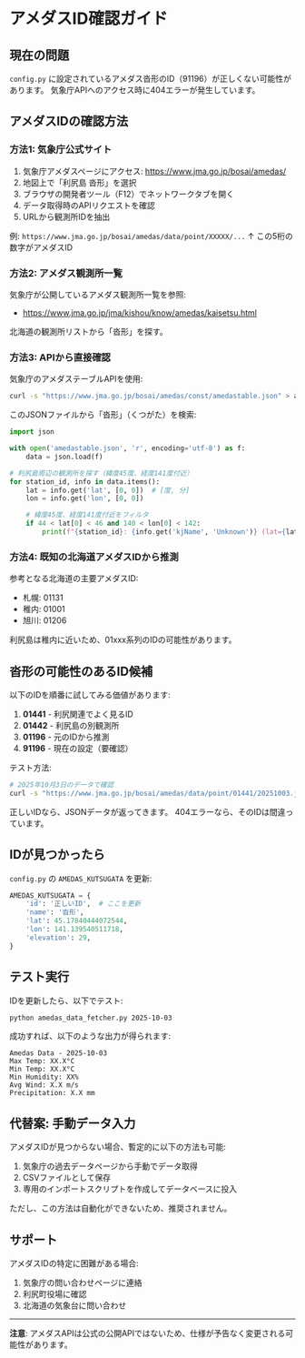# アメダスID確認ガイド

## 現在の問題

`config.py` に設定されているアメダス沓形のID（91196）が正しくない可能性があります。
気象庁APIへのアクセス時に404エラーが発生しています。

## アメダスIDの確認方法

### 方法1: 気象庁公式サイト

1. 気象庁アメダスページにアクセス: https://www.jma.go.jp/bosai/amedas/
2. 地図上で「利尻島 沓形」を選択
3. ブラウザの開発者ツール（F12）でネットワークタブを開く
4. データ取得時のAPIリクエストを確認
5. URLから観測所IDを抽出

例: `https://www.jma.go.jp/bosai/amedas/data/point/XXXXX/...`
     ↑ この5桁の数字がアメダスID

### 方法2: アメダス観測所一覧

気象庁が公開しているアメダス観測所一覧を参照:
- https://www.jma.go.jp/jma/kishou/know/amedas/kaisetsu.html

北海道の観測所リストから「沓形」を探す。

### 方法3: APIから直接確認

気象庁のアメダステーブルAPIを使用:

```bash
curl -s "https://www.jma.go.jp/bosai/amedas/const/amedastable.json" > amedastable.json
```

このJSONファイルから「沓形」（くつがた）を検索:

```python
import json

with open('amedastable.json', 'r', encoding='utf-8') as f:
    data = json.load(f)

# 利尻島周辺の観測所を探す（緯度45度、経度141度付近）
for station_id, info in data.items():
    lat = info.get('lat', [0, 0])  # [度, 分]
    lon = info.get('lon', [0, 0])

    # 緯度45度、経度141度付近をフィルタ
    if 44 < lat[0] < 46 and 140 < lon[0] < 142:
        print(f"{station_id}: {info.get('kjName', 'Unknown')} (lat={lat}, lon={lon})")
```

### 方法4: 既知の北海道アメダスIDから推測

参考となる北海道の主要アメダスID:
- 札幌: 01131
- 稚内: 01001
- 旭川: 01206

利尻島は稚内に近いため、01xxx系列のIDの可能性があります。

## 沓形の可能性のあるID候補

以下のIDを順番に試してみる価値があります:

1. **01441** - 利尻関連でよく見るID
2. **01442** - 利尻島の別観測所
3. **01196** - 元のIDから推測
4. **91196** - 現在の設定（要確認）

テスト方法:
```bash
# 2025年10月3日のデータで確認
curl -s "https://www.jma.go.jp/bosai/amedas/data/point/01441/20251003.json" | head -c 100
```

正しいIDなら、JSONデータが返ってきます。
404エラーなら、そのIDは間違っています。

## IDが見つかったら

`config.py` の `AMEDAS_KUTSUGATA` を更新:

```python
AMEDAS_KUTSUGATA = {
    'id': '正しいID',  # ここを更新
    'name': '沓形',
    'lat': 45.17840444072544,
    'lon': 141.139540511718,
    'elevation': 29,
}
```

## テスト実行

IDを更新したら、以下でテスト:

```bash
python amedas_data_fetcher.py 2025-10-03
```

成功すれば、以下のような出力が得られます:

```
Amedas Data - 2025-10-03
Max Temp: XX.X°C
Min Temp: XX.X°C
Min Humidity: XX%
Avg Wind: X.X m/s
Precipitation: X.X mm
```

## 代替案: 手動データ入力

アメダスIDが見つからない場合、暫定的に以下の方法も可能:

1. 気象庁の過去データページから手動でデータ取得
2. CSVファイルとして保存
3. 専用のインポートスクリプトを作成してデータベースに投入

ただし、この方法は自動化ができないため、推奨されません。

## サポート

アメダスIDの特定に困難がある場合:
1. 気象庁の問い合わせページに連絡
2. 利尻町役場に確認
3. 北海道の気象台に問い合わせ

---

**注意**: アメダスAPIは公式の公開APIではないため、仕様が予告なく変更される可能性があります。
